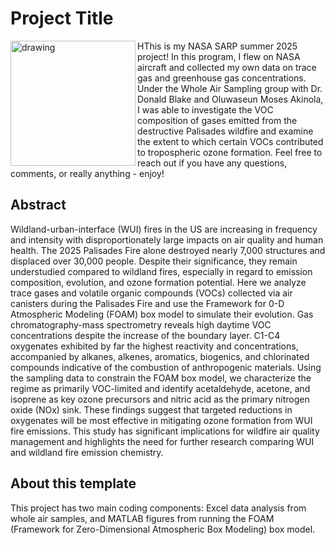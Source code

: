 # Project Title
<img align = "left" src="https://science.nasa.gov/wp-content/uploads/2023/11/sarp-patch.jpeg?w=1280&format=webp" alt="drawing" width="200"/>HThis is my NASA SARP summer 2025 project! In this program, I flew on NASA aircraft and collected my own data on trace gas and greenhouse gas concentrations. Under the Whole Air Sampling group with Dr. Donald Blake and Oluwaseun Moses Akinola, I was able to investigate the VOC composition of gases emitted from the destructive Palisades wildfire and examine the extent to which certain VOCs contributed to tropospheric ozone formation. Feel free to reach out if you have any questions, comments, or really anything - enjoy! 

## Abstract
Wildland-urban-interface (WUI) fires in the US are increasing in frequency and intensity with disproportionately large impacts on air quality and human health. The 2025 Palisades Fire alone destroyed nearly 7,000 structures and displaced over 30,000 people. Despite their significance, they remain understudied compared to wildland fires, especially in regard to emission composition, evolution, and ozone formation potential. Here we analyze trace gases and volatile organic compounds (VOCs) collected via air canisters during the Palisades Fire and use the Framework for 0-D Atmospheric Modeling (FOAM) box model to simulate their evolution. Gas chromatography-mass spectrometry reveals high daytime VOC concentrations despite the increase of the boundary layer. C1-C4 oxygenates exhibited by far the highest reactivity and concentrations, accompanied by alkanes, alkenes, aromatics, biogenics, and chlorinated compounds indicative of the combustion of anthropogenic materials. Using the sampling data to constrain the FOAM box model, we characterize the regime as primarily VOC-limited and identify acetaldehyde, acetone, and isoprene as key ozone precursors and nitric acid as the primary nitrogen oxide (NOx) sink. These findings suggest that targeted reductions in oxygenates will be most effective in mitigating ozone formation from WUI fire emissions. This study has significant implications for wildfire air quality management and highlights the need for further research comparing WUI and wildland fire emission chemistry. 

## About this template

This project has two main coding components: Excel data analysis from whole air samples, and MATLAB figures from running the FOAM (Framework for Zero-Dimensional Atmospheric Box Modeling) box model. 
